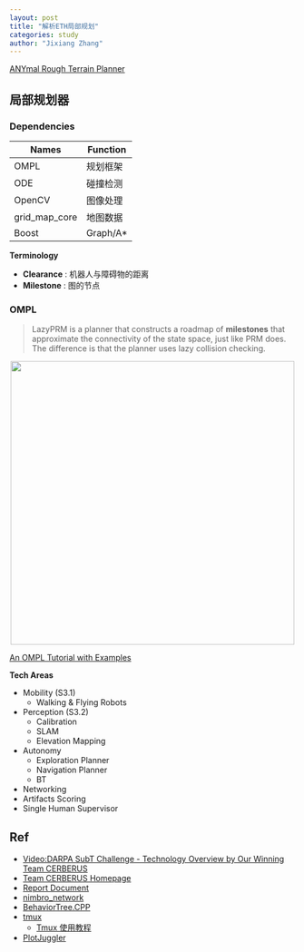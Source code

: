 ```yaml
---
layout: post
title: "解析ETH局部规划"
categories: study
author: "Jixiang Zhang"
---
```


[ANYmal Rough Terrain Planner](https://github.com/leggedrobotics/art_planner)

## 局部规划器

### Dependencies

| Names         | Function |
| ------------- | -------- |
| OMPL          | 规划框架 |
| ODE           | 碰撞检测 |
| OpenCV        | 图像处理 |
| grid_map_core | 地图数据 |
| Boost         | Graph/A* |

**Terminology**

- **Clearance** : 机器人与障碍物的距离
- **Milestone** : 图的节点

### OMPL

> LazyPRM is a planner that constructs a roadmap of **milestones** that approximate the connectivity of the state space, just like PRM does. The difference is that the planner uses lazy collision checking.

<!-- ![api](images/ompl_api.png) -->
<p align="center">
  <img src="{{site.baseurl}}/images/ompl_api.png" width="500"/>
</p>

[An OMPL Tutorial with Examples](https://www.youtube.com/watch?v=yggi7QjfOUM)

**Tech Areas**

- Mobility (S3.1)
  - Walking & Flying Robots
- Perception (S3.2)
  - Calibration
  - SLAM
  - Elevation Mapping
- Autonomy
  - Exploration Planner
  - Navigation Planner
  - BT
- Networking
- Artifacts Scoring
- Single Human Supervisor

## Ref

- [Video:DARPA SubT Challenge - Technology Overview by Our Winning Team CERBERUS](https://www.youtube.com/watch?v=lrLPMoSLvVo)
- [Team CERBERUS Homepage](https://www.subt-cerberus.org)
- [Report Document](https://arxiv.org/pdf/2207.04914.pdf)
- [nimbro_network](https://github.com/AIS-Bonn/nimbro_network)
- [BehaviorTree.CPP](https://github.com/BehaviorTree/BehaviorTree.CPP)
- [tmux](https://github.com/tmux/tmux)
  - [Tmux 使用教程](http://www.ruanyifeng.com/blog/2019/10/tmux.html)
- [PlotJuggler](https://github.com/facontidavide/PlotJuggler)
